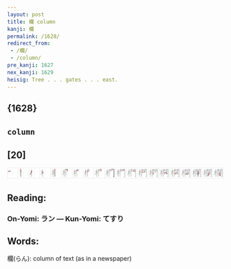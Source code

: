 ```yaml
---
layout: post
title: 欄 column
kanji: 欄
permalink: /1628/
redirect_from:
 - /欄/
 - /column/
pre_kanji: 1627
nex_kanji: 1629
heisig: Tree . . . gates . . . east.
---
```


## {1628}

## `column`

## [20]

<div class="stroke"><img src="../images/E6AC84.png" /></div>

## Reading:

### On-Yomi: ラン &mdash; Kun-Yomi: てすり

## Words:

欄(らん): column of text (as in a newspaper)
